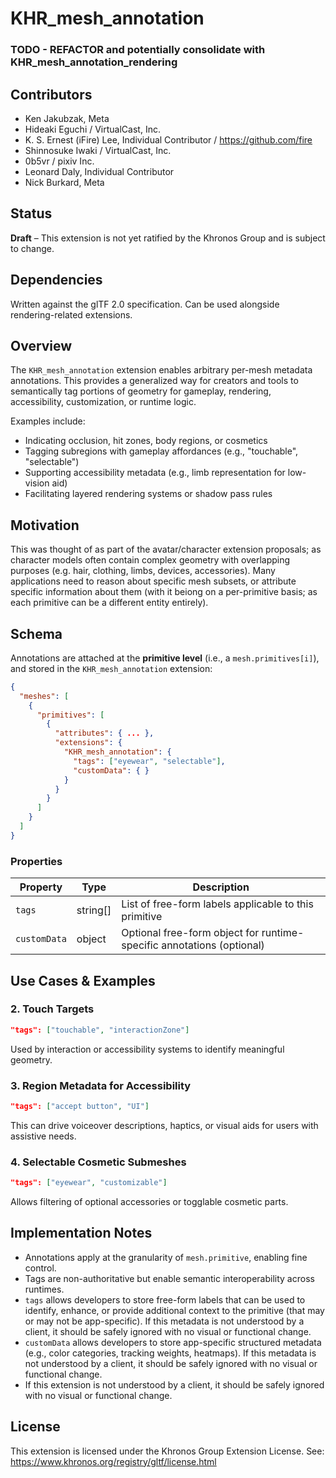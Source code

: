 # KHR_mesh_annotation

### TODO - REFACTOR and potentially consolidate with KHR_mesh_annotation_rendering

## Contributors

- Ken Jakubzak, Meta
- Hideaki Eguchi / VirtualCast, Inc.
- K. S. Ernest (iFire) Lee, Individual Contributor / https://github.com/fire
- Shinnosuke Iwaki / VirtualCast, Inc.
- 0b5vr / pixiv Inc.
- Leonard Daly, Individual Contributor
- Nick Burkard, Meta

## Status

**Draft** – This extension is not yet ratified by the Khronos Group and is subject to change.

## Dependencies

Written against the glTF 2.0 specification.
Can be used alongside rendering-related extensions.

## Overview

The `KHR_mesh_annotation` extension enables arbitrary per-mesh metadata annotations. This provides a generalized way for creators and tools to semantically tag portions of geometry for gameplay, rendering, accessibility, customization, or runtime logic.

Examples include:

- Indicating occlusion, hit zones, body regions, or cosmetics
- Tagging subregions with gameplay affordances (e.g., "touchable", "selectable")
- Supporting accessibility metadata (e.g., limb representation for low-vision aid)
- Facilitating layered rendering systems or shadow pass rules

## Motivation

This was thought of as part of the avatar/character extension proposals; as character models often contain complex geometry with overlapping purposes (e.g. hair, clothing, limbs, devices, accessories). Many applications need to reason about specific mesh subsets, or attribute specific information about them (with it beiong on a per-primitive basis; as each primitive can be a different entity entirely).

## Schema

Annotations are attached at the **primitive level** (i.e., a `mesh.primitives[i]`), and stored in the `KHR_mesh_annotation` extension:

```json
{
  "meshes": [
    {
      "primitives": [
        {
          "attributes": { ... },
          "extensions": {
            "KHR_mesh_annotation": {
              "tags": ["eyewear", "selectable"],
              "customData": { }
            }
          }
        }
      ]
    }
  ]
}
```

### Properties

| Property     | Type     | Description                                                          |
| ------------ | -------- | -------------------------------------------------------------------- |
| `tags`       | string[] | List of free-form labels applicable to this primitive                |
| `customData` | object   | Optional free-form object for runtime-specific annotations (optional) |

## Use Cases & Examples

### 2. Touch Targets

```json
"tags": ["touchable", "interactionZone"]
```

Used by interaction or accessibility systems to identify meaningful geometry.

### 3. Region Metadata for Accessibility

```json
"tags": ["accept button", "UI"]
```

This can drive voiceover descriptions, haptics, or visual aids for users with assistive needs.

### 4. Selectable Cosmetic Submeshes

```json
"tags": ["eyewear", "customizable"]
```

Allows filtering of optional accessories or togglable cosmetic parts.

## Implementation Notes

- Annotations apply at the granularity of `mesh.primitive`, enabling fine control.
- Tags are non-authoritative but enable semantic interoperability across runtimes.
- `tags` allows developers to store free-form labels that can be used to identify, enhance, or provide additional context to the primitive (that may or may not be app-specific). If this metadata is not understood by a client, it should be safely ignored with no visual or functional change.
- `customData` allows developers to store app-specific structured metadata (e.g., color categories, tracking weights, heatmaps). If this metadata is not understood by a client, it should be safely ignored with no visual or functional change.
- If this extension is not understood by a client, it should be safely ignored with no visual or functional change.

## License

This extension is licensed under the Khronos Group Extension License.
See: https://www.khronos.org/registry/gltf/license.html
